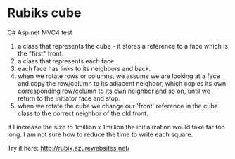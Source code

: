 Rubiks cube
============

C# Asp.net MVC4 test

1. a class that represents the cube - it stores a reference to a face which is the "first" front.
2. a class that represents each face.
3. each face has links to its neighbors and back.
4. when we rotate rows or columns, we assume we are looking at a face and copy the row/column to its adjacent neighbor, which copies its own corresponding row/column to its own neighbor and so on, until we return to the initiator face and stop.
5. when we rotate the cube we change our 'front' reference in the cube class to the correct neighbor of the old front.

If I increase the size to 1million x 1million the initialization would take far too long. I am not sure how to reduce the time to write each square.

Try it here: http://rubix.azurewebsites.net/
